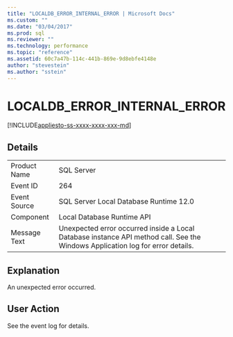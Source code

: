 ```yaml
---
title: "LOCALDB_ERROR_INTERNAL_ERROR | Microsoft Docs"
ms.custom: ""
ms.date: "03/04/2017"
ms.prod: sql
ms.reviewer: ""
ms.technology: performance
ms.topic: "reference"
ms.assetid: 60c7a47b-114c-441b-869e-9d8ebfe4148e
author: "stevestein"
ms.author: "sstein"
---
```

# LOCALDB_ERROR_INTERNAL_ERROR
[!INCLUDE[appliesto-ss-xxxx-xxxx-xxx-md](../../includes/appliesto-ss-xxxx-xxxx-xxx-md.md)]
    
## Details  
  
|||  
|-|-|  
|Product Name|SQL Server|  
|Event ID|264|  
|Event Source|SQL Server Local Database Runtime 12.0|  
|Component|Local Database Runtime API|  
|Message Text|Unexpected error occurred inside a Local Database instance API method call. See the Windows Application log for error details.|  
  
## Explanation  
 An unexpected error occurred.  
  
## User Action  
 See the event log for details.  
  
  
